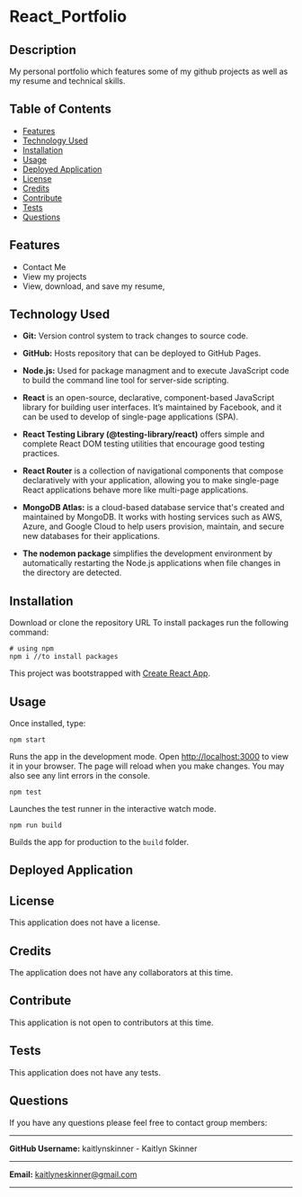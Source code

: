 # React_Portfolio

## Description
My personal portfolio which features some of my github projects as well as my resume and technical skills.


## Table of Contents
  * [Features](#features)
  * [Technology Used](#technologyused)
  * [Installation](#installation)
  * [Usage](#usage)
  * [Deployed Application](#deployedapplication)
  * [License](#license)
  * [Credits](#credits)
  * [Contribute](#contribute)
  * [Tests](#tests)
  * [Questions](#questions)


## Features
* Contact Me 
* View my projects
* View, download, and save my resume,


## Technology Used
* **Git:** Version control system to track changes to source code.

* **GitHub:** Hosts repository that can be deployed to GitHub Pages.

* **Node.js:** Used for package managment and to execute JavaScript code to build the command line tool for server-side scripting.

* **React** is an open-source, declarative, component-based JavaScript library for building user interfaces. It’s maintained by Facebook, and it can be used to develop of single-page applications (SPA).

* **React Testing Library (@testing-library/react)** offers simple and complete React DOM testing utilities that encourage good testing practices.

* **React Router** is a collection of navigational components that compose declaratively with your application, allowing you to make single-page React applications behave more like multi-page applications.

* **MongoDB Atlas:** is a cloud-based database service that's created and maintained by MongoDB. It works with hosting services such as AWS, Azure, and Google Cloud to help users provision, maintain, and secure new databases for their applications.

* **The nodemon package** simplifies the development environment by automatically restarting the Node.js applications when file changes in the directory are detected.

## Installation
Download or clone the repository URL
To install packages run the following command:
  ```
  # using npm
  npm i //to install packages
  ```
This project was bootstrapped with [Create React App](https://github.com/facebook/create-react-app).


## Usage
 Once installed, type:

```npm start```

Runs the app in the development mode. Open [http://localhost:3000](http://localhost:3000) to view it in your browser. The page will reload when you make changes. You may also see any lint errors in the console.

```npm test```

Launches the test runner in the interactive watch mode.

```npm run build```

Builds the app for production to the `build` folder.


## Deployed Application


## License
This application does not have a license. 


## Credits
The application does not have any collaborators at this time.


## Contribute
This application is not open to contributors at this time.


## Tests
This application does not have any tests.


## Questions
If you have any questions please feel free to contact group members:
** **
**GitHub Username:** kaitlynskinner - Kaitlyn Skinner 
** **
**Email:** kaitlyneskinner@gmail.com
** **